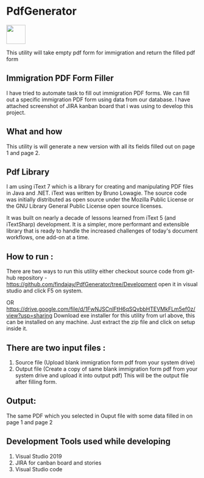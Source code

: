 # PdfGenerator
<img width="50" height ="50" src="https://dzapk.com/images/2018/10/26/11603/pdf-utility-pdf-tools-v1-2-0-apk_1.jpg?v=1555889274" />

This utility will take empty pdf form for immigration and return the filled pdf form 

## Immigration PDF Form Filler

I have tried to automate task to fill out immigration PDF forms. We can fill out a specific immigration PDF form using data from our database.
I have attached screenshot of JIRA kanban board that i was using to develop this project.

## What and how
This utility is will generate a new version with all its fields filled out on page 1 and page 2.

## Pdf Library 

I am using iText 7 which is a library for creating and manipulating PDF files in Java and .NET. iText was written by Bruno Lowagie. The source code was initially distributed as open source under the Mozilla Public License or the GNU Library General Public License open source licenses.

It was built on nearly a decade of lessons learned from iText 5 (and iTextSharp) development. It is a simpler, more performant and extensible library that is ready to handle the increased challenges of today's document workflows, one add-on at a time.

## How to run :
There are two ways to run this utility either checkout source code from git-hub repository - https://github.com/findajay/PdfGenerator/tree/Development
open it in visual studio and click F5 on system.

OR 
https://drive.google.com/file/d/1FwNJSCnlFtH6qSQvbbHTEVMkFLm5ef0z/view?usp=sharing
Download exe installer for this utility from url above, this can be installed on any machine. Just extract the zip file and click on setup inside it.

## There are two input files :

1. Source file (Upload blank immigration form pdf from your system drive) 
2. Output file (Create a copy of same blank immigration form pdf from your system drive and upload it into output pdf) This will be the output file after filling form. 

## Output:
The same PDF which you selected in Ouput file with some data filled in on page 1 and page 2

## Development Tools used while developing 
1. Visual Studio 2019 
2. JIRA for canban board and stories 
3. Visual Studio code 


